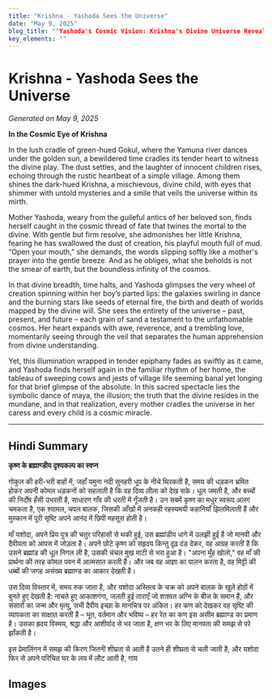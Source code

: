 ```yaml
---
title: "Krishna - Yashoda Sees the Universe"
date: "May 9, 2025"
blog_title: ""Yashoda's Cosmic Vision: Krishna's Divine Universe Reveal""
key_elements: ""
---
```


# Krishna - Yashoda Sees the Universe

*Generated on May 9, 2025*

**In the Cosmic Eye of Krishna**

In the lush cradle of green-hued Gokul, where the Yamuna river dances under the golden sun, a bewildered time cradles its tender heart to witness the divine play. The dust settles, and the laughter of innocent children rises, echoing through the rustic heartbeat of a simple village. Among them shines the dark-hued Krishna, a mischievous, divine child, with eyes that shimmer with untold mysteries and a smile that veils the universe within its mirth.

Mother Yashoda, weary from the guileful antics of her beloved son, finds herself caught in the cosmic thread of fate that twines the mortal to the divine. With gentle but firm resolve, she admonishes her little Krishna, fearing he has swallowed the dust of creation, his playful mouth full of mud. “Open your mouth,” she demands, the words slipping softly like a mother's prayer into the gentle breeze. And as he obliges, what she beholds is not the smear of earth, but the boundless infinity of the cosmos.

In that divine breadth, time halts, and Yashoda glimpses the very wheel of creation spinning within her boy’s parted lips: the galaxies swirling in dance and the burning stars like seeds of eternal fire, the birth and death of worlds mapped by the divine will. She sees the entirety of the universe – past, present, and future – each grain of sand a testament to the unfathomable cosmos. Her heart expands with awe, reverence, and a trembling love, momentarily seeing through the veil that separates the human apprehension from divine understanding.

Yet, this illumination wrapped in tender epiphany fades as swiftly as it came, and Yashoda finds herself again in the familiar rhythm of her home, the tableau of sweeping cows and jests of village life seeming banal yet longing for that brief glimpse of the absolute. In this sacred spectacle lies the symbolic dance of maya, the illusion; the truth that the divine resides in the mundane, and in that realization, every mother cradles the universe in her caress and every child is a cosmic miracle.

---

## Hindi Summary

**कृष्ण के ब्रह्माण्डीय दृश्यकल्प का स्वप्न**

गोकुल की हरी-भरी बाहों में, जहाँ यमुना नदी सुनहरी धूप के नीचे थिरकती है, समय की धड़कन भ्रमित होकर अपनी कोमल धड़कनों को सहलाती है कि वह दिव्य लीला को देख सके। धूल जमती है, और बच्चों की निर्दोष हँसी उभरती है, साधारण गाँव की धरती में गूँजती है। उन सबमें कृष्ण का मधुर स्वरूप अलग चमकता है, एक श्यामल, चपल बालक, जिसकी आँखों में अनकही रहस्यमयी कहानियाँ झिलमिलाती हैं और मुस्कान में पूरी सृष्टि अपने आनंद में छिपी महसूस होती है।

माँ यशोदा, अपने प्रिय पुत्र की चतुर परिहासों से थकी हुई, उस ब्रह्मांडीय धागे में उलझी हुई है जो मानवी और दैवीयता को आपस में जोड़ता है। अपने छोटे कृष्ण को सहृदय किन्तु दृढ़ दंड देकर, वह आग्रह करती है कि उसने ब्रह्मांड की धूल निगल ली है, उसकी चंचल मुख माटी से भरा हुआ है। "अपना मुँह खोलो," वह माँ की प्रार्थना की तरह कोमल पवन में आत्मसात करती हैं। और जब वह आज्ञा का पालन करता है, वह मिट्टी की धब्बों की जगह असंख्य ब्रह्माण्ड का आकार देखती है।

उस दिव्य विस्तार में, समय रुक जाता है, और यशोदा अस्तित्व के चक्र को अपने बालक के खुले होठों में बुनते हुए देखती है: नाचते हुए आकाशगंगा, जलती हुई ताराएँ जो शाश्वत अग्नि के बीज के समान हैं, और संसारों का जन्म और मृत्यु, सभी दैवीय इच्छा के मानचित्र पर अंकित। हर कण को देखकर वह सृष्टि की व्यापकता का साक्षात करती है – भूत, वर्तमान और भविष्य – हर रेत का कण इस असीम ब्रह्माण्ड का प्रमाण है। उसका ह्रदय विस्मय, श्रद्धा और आशीर्वाद से भर जाता है, क्षण भर के लिए मानवता की समझ से परे झाँकती है।

इस प्रेमालिंगन में समझ की किरण जितनी शीघ्रता से आती है उतने ही शीघ्रता से चली जाती है, और यशोदा फिर से अपने परिचित घर के लय में लौट आती है, गाय

## Images


